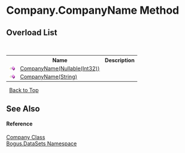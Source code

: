 # Company.CompanyName Method 
 


## Overload List
&nbsp;<table><tr><th></th><th>Name</th><th>Description</th></tr><tr><td>![Public method](media/pubmethod.gif "Public method")</td><td><a href="M_Bogus_DataSets_Company_CompanyName">CompanyName(Nullable(Int32))</a></td><td /></tr><tr><td>![Public method](media/pubmethod.gif "Public method")</td><td><a href="M_Bogus_DataSets_Company_CompanyName_1">CompanyName(String)</a></td><td /></tr></table>&nbsp;
<a href="#company.companyname-method">Back to Top</a>

## See Also


#### Reference
<a href="T_Bogus_DataSets_Company">Company Class</a><br /><a href="N_Bogus_DataSets">Bogus.DataSets Namespace</a><br />